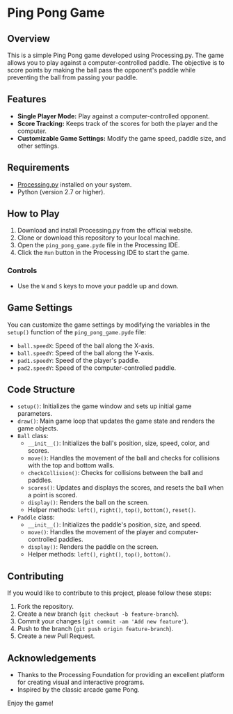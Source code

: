 # Ping Pong Game

## Overview

This is a simple Ping Pong game developed using Processing.py. The game allows you to play against a computer-controlled paddle. The objective is to score points by making the ball pass the opponent's paddle while preventing the ball from passing your paddle.

## Features 

- **Single Player Mode:** Play against a computer-controlled opponent.
- **Score Tracking:** Keeps track of the scores for both the player and the computer.
- **Customizable Game Settings:** Modify the game speed, paddle size, and other settings.

## Requirements

- [Processing.py](https://processing.org/download) installed on your system.
- Python (version 2.7 or higher).

## How to Play

1. Download and install Processing.py from the official website.
2. Clone or download this repository to your local machine.
3. Open the `ping_pong_game.pyde` file in the Processing IDE.
4. Click the `Run` button in the Processing IDE to start the game.

### Controls

- Use the `W` and `S` keys to move your paddle up and down.

## Game Settings

You can customize the game settings by modifying the variables in the `setup()` function of the `ping_pong_game.pyde` file:

- `ball.speedX`: Speed of the ball along the X-axis.
- `ball.speedY`: Speed of the ball along the Y-axis.
- `pad1.speedY`: Speed of the player's paddle.
- `pad2.speedY`: Speed of the computer-controlled paddle.

## Code Structure

- `setup()`: Initializes the game window and sets up initial game parameters.
- `draw()`: Main game loop that updates the game state and renders the game objects.
- `Ball` class:
  - `__init__()`: Initializes the ball's position, size, speed, color, and scores.
  - `move()`: Handles the movement of the ball and checks for collisions with the top and bottom walls.
  - `checkCollision()`: Checks for collisions between the ball and paddles.
  - `scores()`: Updates and displays the scores, and resets the ball when a point is scored.
  - `display()`: Renders the ball on the screen.
  - Helper methods: `left()`, `right()`, `top()`, `bottom()`, `reset()`.
- `Paddle` class:
  - `__init__()`: Initializes the paddle's position, size, and speed.
  - `move()`: Handles the movement of the player and computer-controlled paddles.
  - `display()`: Renders the paddle on the screen.
  - Helper methods: `left()`, `right()`, `top()`, `bottom()`.

## Contributing

If you would like to contribute to this project, please follow these steps:

1. Fork the repository.
2. Create a new branch (`git checkout -b feature-branch`).
3. Commit your changes (`git commit -am 'Add new feature'`).
4. Push to the branch (`git push origin feature-branch`).
5. Create a new Pull Request.

## Acknowledgements

- Thanks to the Processing Foundation for providing an excellent platform for creating visual and interactive programs.
- Inspired by the classic arcade game Pong.

Enjoy the game!
